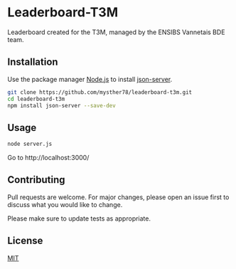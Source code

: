 # Leaderboard-T3M

Leaderboard created for the T3M, managed by the ENSIBS Vannetais BDE team. 

## Installation

Use the package manager [Node.js](https://nodejs.org/) to install [json-server](https://github.com/typicode/json-server).

```bash
git clone https://github.com/mysther78/leaderboard-t3m.git
cd leaderboard-t3m
npm install json-server --save-dev
```

## Usage

```bash
node server.js
```
Go to http://localhost:3000/

## Contributing
Pull requests are welcome. For major changes, please open an issue first to discuss what you would like to change.

Please make sure to update tests as appropriate.

## License
[MIT](https://choosealicense.com/licenses/mit/)